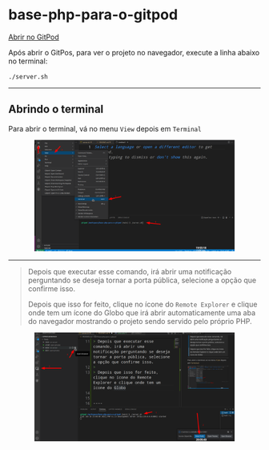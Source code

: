 # base-php-para-o-gitpod

[Abrir no GitPod](https://gitpod.io#https://github.com/ministracao-aulas/base-php-para-o-gitpod/edit/main/README.md)

Após abrir o GitPos, para ver o projeto no navegador, execute a linha abaixo no terminal:

```sh
./server.sh
```

----

## Abrindo o terminal

Para abrir o terminal, vá no menu `View` depois em `Terminal`

<p align="center">
<a href="./_docs/img/opening_terminal.png" target="_blank">
    <img src="./_docs/img/opening_terminal.png" width="400"></a>
</p>

----

> Depois que executar esse comando, irá abrir uma notificação perguntando se deseja tornar a porta pública, selecione a opção que confirme isso.
>
> Depois que isso for feito, clique no ícone do `Remote Explorer` e clique onde tem um ícone do Globo que irá abrir automaticamente uma aba do navegador mostrando o projeto sendo servido pelo próprio PHP.


<p align="center">
<a href="./_docs/img/opening_ports.png" target="_blank">
    <img src="./_docs/img/opening_ports.png" width="400"></a>
</p>

